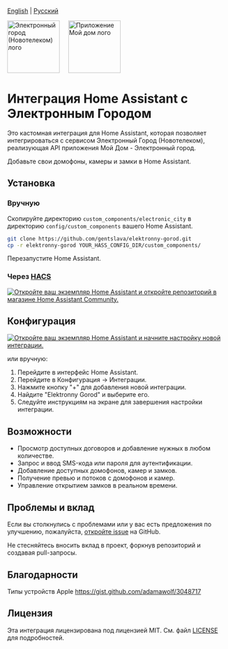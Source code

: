 [English](/README.md) | [Русский](/README.ru_RU.md)

<a href="https://2090000.ru/domofony/"><img src="https://domconnect.ru/uploads/2434555b0__domconnect.ru.png" alt="Электронный город (Новотелеком) лого" height="120"/></a>
&nbsp;&nbsp;&nbsp;
<a href="https://play.google.com/store/apps/details?id=ru.inetra.intercom"><img src="https://play-lh.googleusercontent.com/eCp35NcuGq1V0igXhGrPE6tprf7wGg00dY6TuVvRrqRSiEMTS6yQePuWxEIx3G0EMJ0l=w240-h480-rw" alt="Приложение Мой дом лого" height="120"/></a>

# Интеграция Home Assistant с Электронным Городом

Это кастомная интеграция для Home Assistant, которая позволяет интегрироваться с сервисом Электронный Город (Новотелеком), реализующая API приложения Мой Дом - Электронный город.

Добавьте свои домофоны, камеры и замки в Home Assistant.

## Установка

### Вручную

Скопируйте директорию `custom_components/electronic_city` в директорию `config/custom_components` вашего Home Assistant.

```bash
git clone https://github.com/gentslava/elektronny-gorod.git
cp -r elektronny-gorod YOUR_HASS_CONFIG_DIR/custom_components/
```

Перезапустите Home Assistant.


### Через [HACS](https://hacs.xyz/)
<a href="https://my.home-assistant.io/redirect/hacs_repository/?owner=gentslava&repository=elektronny-gorod&category=integration" target="_blank"><img src="https://my.home-assistant.io/badges/hacs_repository.svg" alt="Откройте ваш экземпляр Home Assistant и откройте репозиторий в магазине Home Assistant Community." /></a>

## Конфигурация
<a href="https://my.home-assistant.io/redirect/config_flow_start/?domain=elektronny_gorod" target="_blank"><img src="https://my.home-assistant.io/badges/config_flow_start.svg" alt="Откройте ваш экземпляр Home Assistant и начните настройку новой интеграции." /></a>

или вручную:

1. Перейдите в интерфейс Home Assistant.
2. Перейдите в Конфигурация -> Интеграции.
3. Нажмите кнопку "+" для добавления новой интеграции.
4. Найдите "Elektronny Gorod" и выберите его.
5. Следуйте инструкциям на экране для завершения настройки интеграции.

## Возможности

- Просмотр доступных договоров и добавление нужных в любом количестве.
- Запрос и ввод SMS-кода или пароля для аутентификации.
- Добавление доступных домофонов, камер и замков.
- Получение превью и потоков с домофонов и камер.
- Управление открытием замков в реальном времени.

## Проблемы и вклад

Если вы столкнулись с проблемами или у вас есть предложения по улучшению, пожалуйста, [откройте issue](https://github.com/gentslava/elektronny-gorod/issues) на GitHub.

Не стесняйтесь вносить вклад в проект, форкнув репозиторий и создавая pull-запросы.

## Благодарности

Типы устройств Apple https://gist.github.com/adamawolf/3048717

## Лицензия

Эта интеграция лицензирована под лицензией MIT. См. файл [LICENSE](LICENSE) для подробностей.
